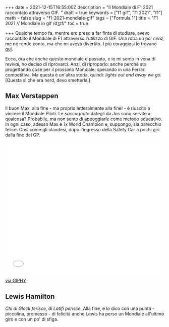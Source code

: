 +++
date = 2021-12-15T16:55:00Z
description = "Il Mondiale di F1 2021 raccontato attraverso GIF. "
draft = true
keywords = ["f1 gif", "f1 2021", "f1"]
math = false
slug = "f1-2021-mondiale-gif"
tags = ["Formula 1"]
title = "F1 2021 // Mondiale in gif /dʒɪf/"
toc = true

+++
Qualche tempo fa, mentre ero preso a far finta di studiare, avevo raccontato il Mondiale di F1 attraverso l'utilizzo di GIF. Una roba un po' _nerd_, me ne rendo conto, ma che mi aveva divertito. I più coraggiosi lo trovano [qui](https://la-mansarda.com/blog/f1-2019-mondiale-in-gifs/).

Ecco, ora che anche questo mondiale è passato, e io mi sento in vena di _revival,_ ho deciso di riprovarci. Anzi, di riproporlo: anche perché sto progettando cose per il prossimo Mondiale; sperando in una Ferrari competitiva. Ma questa è un'altra storia, quindi: _lights out and away we go._ \[Questa sì che era nerd, devo smetterla.\]

## Max Verstappen

Il buon Max, alla fine - ma proprio letteralmente alla fine! - è riuscito a vincere il Mondiale Piloti. Le _saccagnate_ dategli da Jos sono servite a qualcosa? Probabile, ma non sento di appoggiarle come metodo educativo. In ogni caso, adesso Max è 1x World Champion e, suppongo, sia parecchio felice. Così come gli olandesi, dopo l'ingresso della Safety Car a pochi giri dalla fine del GP. 

<div style="width:100%;height:0;padding-bottom:83%;position:relative;"><iframe src="[https://giphy.com/embed/MZocLC5dJprPTcrm65](https://giphy.com/embed/MZocLC5dJprPTcrm65 "https://giphy.com/embed/MZocLC5dJprPTcrm65")" width="100%" height="100%" style="position:absolute" frameBorder="0" class="giphy-embed" allowFullScreen></iframe></div><p><a href="[https://giphy.com/gifs/theoffice-MZocLC5dJprPTcrm65](https://giphy.com/gifs/theoffice-MZocLC5dJprPTcrm65 "https://giphy.com/gifs/theoffice-MZocLC5dJprPTcrm65")">via GIPHY</a></p>

## Lewis Hamilton

_Chi di Glock ferisce, di Latifi perisce._ Alla fine, e lo dico con una punta - piccolina, promesso - di felicità anche Lewis ha perso un Mondiale all'ultimo giro e con un po' di sfiga.  